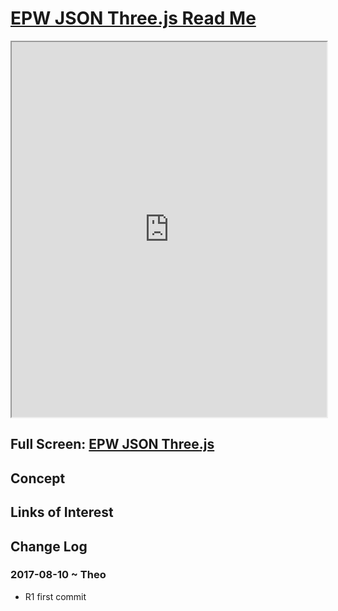 <span style=display:none; >[You are now in a GitHub source code view - click this link to view Read Me file as a web page]( https://ibpsa2017.github.io/epw-json-threejs/#README.md "View file as a web page." ) </span>



[EPW JSON Three.js Read Me]( #README.md )
====

<iframe src=https://ibpsa2017.github.io/epw-json-threejs/epw-json-threejs.html width=100% height=600px onload=this.contentWindow.controls.enableZoom=false; ></iframe>

## Full Screen: [EPW JSON Three.js ]( epw-json-threejs.html )


## Concept


## Links of Interest


## Change Log

### 2017-08-10 ~ Theo

* R1 first commit